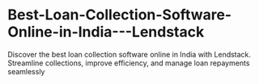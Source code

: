 # Best-Loan-Collection-Software-Online-in-India---Lendstack
Discover the best loan collection software online in India with Lendstack. Streamline collections, improve efficiency, and manage loan repayments seamlessly
